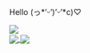 Hello (っ*’ᵕ’)’ᵕ’*c)♡

<a href="https://github.com/anuraghazra/github-readme-stats">
  <picture>
    <source
      srcset="https://github-readme-stats-blond-nu-41.vercel.app/api?username=mznms&card_width=604&rank_icon=janken&show_icons=true&border_radius=9.0&theme=modus-vivendi"
      media="(min-width: 1054px) and (prefers-color-scheme: dark)"
      align="center"
    />
    <source
      srcset="https://github-readme-stats-blond-nu-41.vercel.app/api?username=mznms&card_width=604&rank_icon=janken&show_icons=true&border_radius=9.0&theme=modus-operandi"
      media="(min-width: 1054px) and ((prefers-color-scheme: light) or (prefers-color-scheme: no-preference))"
      align="center"
    />
    <source
      srcset="https://github-readme-stats-blond-nu-41.vercel.app/api?username=mznms&rank_icon=janken&show_icons=true&border_radius=9.0&theme=modus-vivendi"
      media="(prefers-color-scheme: dark)"
      align="center"
    />
    <source
      srcset="https://github-readme-stats-blond-nu-41.vercel.app/api?username=mznms&rank_icon=janken&show_icons=true&border_radius=9.0&theme=modus-operandi"
      media="(prefers-color-scheme: light) or (prefers-color-scheme: no-preference)"
      align="center"
    />
    <img align="center" src="https://github-readme-stats-blond-nu-41.vercel.app/api?username=mznms&rank_icon=janken&show_icons=true&border_radius=9.0&theme=modus-operandi" />
  </picture>
</a>
<br>
<a href="https://github.com/anuraghazra/github-readme-stats">
  <picture>
    <source
      srcset="https://github-readme-stats-blond-nu-41.vercel.app/api/top-langs?username=mznms&card_width=300&layout=compact&hide_rank=true&border_radius=9.0&theme=modus-vivendi&custom_title=Top%20Languages%20By%20Repository"
      media="(min-width: 1054px) and (prefers-color-scheme: dark)"
      align="center"
    />
    <source
      srcset="https://github-readme-stats-blond-nu-41.vercel.app/api/top-langs?username=mznms&card_width=300&layout=compact&hide_rank=true&border_radius=9.0&theme=modus-operandi&custom_title=Top%20Languages%20By%20Repository"
      media="(min-width: 1054px) and (prefers-color-scheme: light)"
      align="center"
    />
    <source
      srcset="https://github-readme-stats-blond-nu-41.vercel.app/api/top-langs?username=mznms&card_width=300&layout=compact&hide_rank=true&border_radius=9.0&theme=modus-operandi&custom_title=Top%20Languages%20By%20Repository"
      media="(min-width: 1054px) and (prefers-color-scheme: no-preference)"
      align="center"
    />
    <source
      srcset="https://github-readme-stats-blond-nu-41.vercel.app/api/top-langs?username=mznms&card_width=467&layout=compact&hide_rank=true&border_radius=9.0&theme=modus-vivendi&custom_title=Top%20Languages%20By%20Repository"
      media="(prefers-color-scheme: dark)"
      align="center"
    />
    <source
      srcset="https://github-readme-stats-blond-nu-41.vercel.app/api/top-langs?username=mznms&card_width=467&layout=compact&hide_rank=true&border_radius=9.0&theme=modus-operandi&custom_title=Top%20Languages%20By%20Repository"
      media="(prefers-color-scheme: light), (prefers-color-scheme: no-preference)"
      align="center"
    />
    <img align="center" src="https://github-readme-stats-blond-nu-41.vercel.app/api/top-langs?username=mznms&card_width=467&layout=compact&hide_rank=true&border_radius=9.0&theme=modus-operandi&custom_title=Top%20Languages%20By%20Repository" />
  </picture>
</a>
<a href="https://github.com/anuraghazra/github-readme-stats">
  <picture>
    <source
      srcset="https://github-readme-stats-blond-nu-41.vercel.app/api/top-langs-by-commit?username=mznms&card_width=300&layout=compact&hide_rank=true&border_radius=9.0&theme=modus-vivendi&custom_title=In%20the%20Last%20100%20Commits"
      media="(min-width: 1054px) and (prefers-color-scheme: dark)"
      align="center"
    />
    <source
      srcset="https://github-readme-stats-blond-nu-41.vercel.app/api/top-langs-by-commit?username=mznms&card_width=300&layout=compact&hide_rank=true&border_radius=9.0&theme=modus-operandi&custom_title=In%20the%20Last%20100%20Commits"
      media="(min-width: 1054px) and (prefers-color-scheme: light)"
      align="center"
    />
    <source
      srcset="https://github-readme-stats-blond-nu-41.vercel.app/api/top-langs-by-commit?username=mznms&card_width=300&layout=compact&hide_rank=true&border_radius=9.0&theme=modus-operandi&custom_title=In%20the%20Last%20100%20Commits"
      media="(min-width: 1054px) and (prefers-color-scheme: no-preference)"
      align="center"
    />
    <source
      srcset="https://github-readme-stats-blond-nu-41.vercel.app/api/top-langs-by-commit?username=mznms&card_width=467&layout=compact&hide_rank=true&border_radius=9.0&theme=modus-vivendi&custom_title=In%20the%20Last%20100%20Commits"
      media="(prefers-color-scheme: dark)"
      align="center"
    />
    <source
      srcset="https://github-readme-stats-blond-nu-41.vercel.app/api/top-langs-by-commit?username=mznms&card_width=467&layout=compact&hide_rank=true&border_radius=9.0&theme=modus-operandi&custom_title=In%20the%20Last%20100%20Commits"
      media="(prefers-color-scheme: light), (prefers-color-scheme: no-preference)"
      align="center"
    />
    <img align="center" src="https://github-readme-stats-blond-nu-41.vercel.app/api/top-langs-by-commit?username=mznms&card_width=467&layout=compact&hide_rank=true&border_radius=9.0&theme=modus-operandi&custom_title=In%20the%20Last%20100%20Commits" />
  </picture>
</a>
